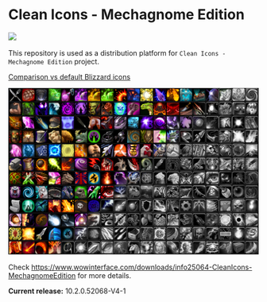 # Clean Icons - Mechagnome Edition

[<img src="https://img.shields.io/github/downloads/AcidWeb/Clean-Icons-Mechagnome-Edition/latest/total">](https://github.com/AcidWeb/Clean-Icons-Mechagnome-Edition/releases/latest)

This repository is used as a distribution platform for `Clean Icons - Mechagnome Edition` project.

[Comparison vs default Blizzard icons](https://acidweb.github.io/Clean-Icons-Mechagnome-Edition/)

![Icons](./docs/Merge.png)

Check https://www.wowinterface.com/downloads/info25064-CleanIcons-MechagnomeEdition for more details.

**Current release:** 10.2.0.52068-V4-1
